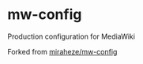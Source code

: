# mw-config

Production configuration for MediaWiki

Forked from [miraheze/mw-config](https://github.com/miraheze/mw-config)
